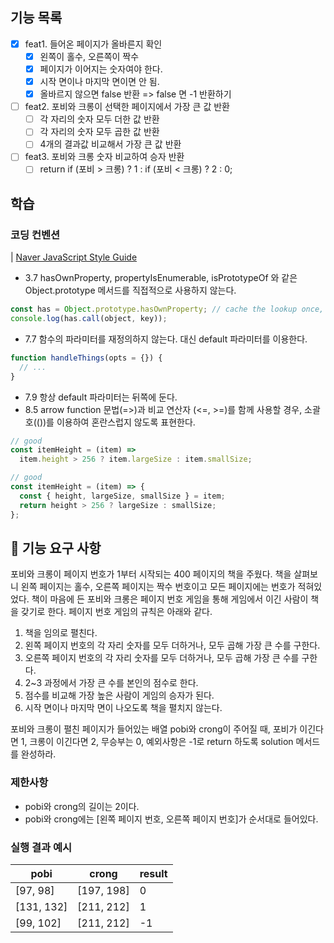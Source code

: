 ## 기능 목록

- [x] feat1. 들어온 페이지가 올바른지 확인
  - [x] 왼쪽이 홀수, 오른쪽이 짝수
  - [x] 페이지가 이어지는 숫자여야 한다.
  - [x] 시작 면이나 마지막 면이면 안 됨.
  - [x] 올바르지 않으면 false 반환 => false 면 -1 반환하기
- [ ] feat2. 포비와 크롱이 선택한 페이지에서 가장 큰 값 반환
  - [ ] 각 자리의 숫자 모두 더한 값 반환
  - [ ] 각 자리의 숫자 모두 곱한 값 반환
  - [ ] 4개의 결과값 비교해서 가장 큰 값 반환
- [ ] feat3. 포비와 크롱 숫자 비교하여 승자 반환
  - [ ] return if (포비 > 크롱) ? 1 : if (포비 < 크롱) ? 2 : 0;

## 학습

### 코딩 컨벤션

| [Naver JavaScript Style Guide](https://github.com/naver/eslint-config-naver/blob/master/STYLE_GUIDE.md#functions)

- 3.7 hasOwnProperty, propertyIsEnumerable, isPrototypeOf 와 같은 Object.prototype 메서드를 직접적으로 사용하지 않는다.

```javascript
const has = Object.prototype.hasOwnProperty; // cache the lookup once, in module scope.
console.log(has.call(object, key));
```

- 7.7 함수의 파라미터를 재정의하지 않는다. 대신 default 파라미터를 이용한다.

```javascript
function handleThings(opts = {}) {
  // ...
}
```

- 7.9 항상 default 파라미터는 뒤쪽에 둔다.
- 8.5 arrow function 문법(=>)과 비교 연산자 (<=, >=)를 함께 사용할 경우, 소괄호(())를 이용하여 혼란스럽지 않도록 표현한다.

```javascript
// good
const itemHeight = (item) =>
  item.height > 256 ? item.largeSize : item.smallSize;

// good
const itemHeight = (item) => {
  const { height, largeSize, smallSize } = item;
  return height > 256 ? largeSize : smallSize;
};
```

## 🚀 기능 요구 사항

포비와 크롱이 페이지 번호가 1부터 시작되는 400 페이지의 책을 주웠다. 책을 살펴보니 왼쪽 페이지는 홀수, 오른쪽 페이지는 짝수 번호이고 모든 페이지에는 번호가 적혀있었다. 책이 마음에 든 포비와 크롱은 페이지 번호 게임을 통해 게임에서 이긴 사람이 책을 갖기로 한다. 페이지 번호 게임의 규칙은 아래와 같다.

1. 책을 임의로 펼친다.
2. 왼쪽 페이지 번호의 각 자리 숫자를 모두 더하거나, 모두 곱해 가장 큰 수를 구한다.
3. 오른쪽 페이지 번호의 각 자리 숫자를 모두 더하거나, 모두 곱해 가장 큰 수를 구한다.
4. 2~3 과정에서 가장 큰 수를 본인의 점수로 한다.
5. 점수를 비교해 가장 높은 사람이 게임의 승자가 된다.
6. 시작 면이나 마지막 면이 나오도록 책을 펼치지 않는다.

포비와 크롱이 펼친 페이지가 들어있는 배열 pobi와 crong이 주어질 때, 포비가 이긴다면 1, 크롱이 이긴다면 2, 무승부는 0, 예외사항은 -1로 return 하도록 solution 메서드를 완성하라.

### 제한사항

- pobi와 crong의 길이는 2이다.
- pobi와 crong에는 [왼쪽 페이지 번호, 오른쪽 페이지 번호]가 순서대로 들어있다.

### 실행 결과 예시

| pobi       | crong      | result |
| ---------- | ---------- | ------ |
| [97, 98]   | [197, 198] | 0      |
| [131, 132] | [211, 212] | 1      |
| [99, 102]  | [211, 212] | -1     |
